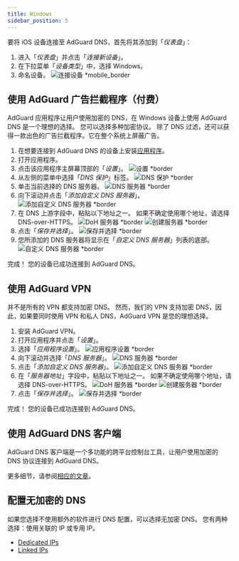```yaml
---
title: Windows
sidebar_position: 5
---
```


要将 iOS 设备连接至 AdGuard DNS，首先将其添加到「_仪表盘_」：

1. 进入「_仪表盘_」并点击「_连接新设备_」。
2. 在下拉菜单「_设备类型_」中，选择 Windows。
3. 命名设备。
   ![连接设备 \*mobile\_border](https://cdn.adtidy.org/content/kb/dns/private/new_dns/connect/windows_ab/choose_windows.png)

## 使用 AdGuard 广告拦截程序（付费）

AdGuard 应用程序让用户使用加密的 DNS，在 Windows 设备上使用 AdGuard DNS 是一个理想的选择。 您可以选择多种加密协议。 除了 DNS 过滤，还可以获得一款出色的广告拦截程序。它在整个系统上屏蔽广告。

1. 在想要连接到 AdGuard DNS 的设备上安装[应用程序](https://adguard.com/adguard-windows/overview.html)。
2. 打开应用程序。
3. 点击该应用程序主屏幕顶部的「_设置_」。
   ![设置 \*border](https://cdn.adtidy.org/content/kb/dns/private/new_dns/connect/windows_ab/windows_step3.png)
4. 从左侧的菜单中选择「_DNS 保护_」标签。
   ![DNS 保护 \*border](https://cdn.adtidy.org/content/kb/dns/private/new_dns/connect/windows_ab/windows_step4.png)
5. 单击当前选择的 DNS 服务器。
   ![DNS 服务器 \*border](https://cdn.adtidy.org/content/kb/dns/private/new_dns/connect/windows_ab/windows_step5.png)
6. 向下滚动并点击「_添加自定义 DNS 服务器_」。
   ![添加自定义 DNS 服务器 \*border](https://cdn.adtidy.org/content/kb/dns/private/new_dns/connect/windows_ab/windows_step6.png)
7. 在 DNS 上游字段中，粘贴以下地址之一。 如果不确定使用哪个地址，请选择 DNS-over-HTTPS。
   ![DoH 服务器 \*border](https://cdn.adtidy.org/content/kb/dns/private/new_dns/connect/windows_ab/windows_step7_1.png)
   ![创建服务器 \*border](https://cdn.adtidy.org/content/kb/dns/private/new_dns/connect/windows_ab/windows_step7_2.png)
8. 点击「_保存并选择_」。
   ![保存并选择 \*border](https://cdn.adtidy.org/content/kb/dns/private/new_dns/connect/windows_ab/windows_step8.png)
9. 您所添加的 DNS 服务器将显示在「_自定义 DNS 服务器_」列表的底部。
   ![自定义 DNS 服务器 \*border](https://cdn.adtidy.org/content/kb/dns/private/new_dns/connect/windows_ab/windows_step9.png)

完成！ 您的设备已成功连接到 AdGuard DNS。

## 使用 AdGuard VPN

并不是所有的 VPN 都支持加密 DNS。 然而，我们的 VPN 支持加密 DNS，因此，如果要同时使用 VPN 和私人 DNS，AdGuard VPN 是您的理想选择。

1. 安装 AdGuard VPN。
2. 打开应用程序并点击「_设置_」。
3. 选择「_应用程序设置_」。
   ![应用程序设置 \*border](https://cdn.adtidy.org/content/kb/dns/private/new_dns/connect/windows_vpn/windows_step4.png)
4. 向下滚动并选择「_DNS 服务器_」。
   ![DNS 服务器 \*border](https://cdn.adtidy.org/content/kb/dns/private/new_dns/connect/windows_vpn/windows_step5.png)
5. 点击「_添加自定义 DNS 服务器_」。
   ![添加自定义 DNS 服务器 \*border](https://cdn.adtidy.org/content/kb/dns/private/new_dns/connect/windows_vpn/windows_step6.png)
6. 在「_服务器地址_」字段中，粘贴以下地址之一。 如果不确定使用哪个地址，请选择 DNS-over-HTTPS。
   ![DoH 服务器 \*border](https://cdn.adtidy.org/content/kb/dns/private/new_dns/connect/windows_vpn/windows_step7_1.png)
   ![创建服务器 \*border](https://cdn.adtidy.org/content/kb/dns/private/new_dns/connect/windows_vpn/windows_step7_2.png)
7. 点击「_保存并选择_」。
   ![保存并选择 \*border](https://cdn.adtidy.org/content/kb/dns/private/new_dns/connect/windows_vpn/windows_step8.png)

完成！ 您的设备已成功连接到 AdGuard DNS。

## 使用 AdGuard DNS 客户端

AdGuard DNS 客户端是一个多功能的跨平台控制台工具，让用户使用加密的 DNS 协议连接到 AdGuard DNS。

更多细节，请参阅[相应的文章](/dns-client/overview/)。

## 配置无加密的 DNS

如果您选择不使用额外的软件进行 DNS 配置，可以选择无加密 DNS。 您有两种选择：使用关联的 IP 或专用 IP。

- [Dedicated IPs](/private-dns/connect-devices/other-options/dedicated-ip.md)
- [Linked IPs](/private-dns/connect-devices/other-options/linked-ip.md)
